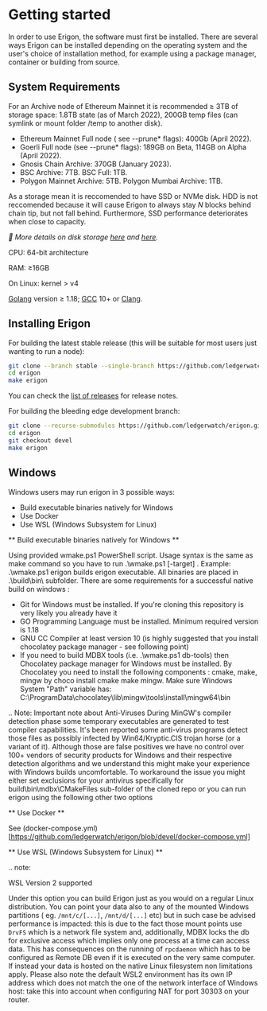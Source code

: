 
# Getting started

In order to use Erigon, the software must first be installed. There are several ways Erigon can be installed depending on the operating system and the user's choice of installation method, for example using a package manager, container or building from source.

## System Requirements

For an Archive node of Ethereum Mainnet it is recommended ≥ 3TB of storage space: 1.8TB state (as of March 2022), 200GB temp files (can symlink or mount folder <datadir>/temp to another disk).

- Ethereum Mainnet Full node ( see --prune* flags): 400Gb (April 2022).
- Goerli Full node (see --prune* flags): 189GB on Beta, 114GB on Alpha (April 2022).
- Gnosis Chain Archive: 370GB (January 2023).
- BSC Archive: 7TB. BSC Full: 1TB.
- Polygon Mainnet Archive: 5TB. Polygon Mumbai Archive: 1TB.

As a storage mean it is reccomended to have SSD or NVMe disk. HDD is not reccomended because it will cause Erigon to always stay *N* blocks behind chain tip, but not fall behind. Furthermore, SSD performance deteriorates when close to capacity. 

*🔬 More details on disk storage [here](https://erigon.substack.com/p/disk-footprint-changes-in-new-erigon?s=r) and [here](https://ledgerwatch.github.io/turbo_geth_release.html#Disk-space).*

CPU: 64-bit architecture

RAM: ≥16GB

On Linux: kernel > v4

[Golang](https://go.dev/doc/install) version ≥ 1.18; [GCC](https://go.dev/doc/install/gccgo) 10+ or [Clang](https://clang.llvm.org).

## Installing Erigon

For building the latest stable release (this will be suitable for most users just wanting to run a node):

```bash
git clone --branch stable --single-branch https://github.com/ledgerwatch/erigon.git
cd erigon
make erigon
```

You can check the [list of releases](https://github.com/ledgerwatch/erigon/releases) for release notes.

For building the bleeding edge development branch:

```bash
git clone --recurse-submodules https://github.com/ledgerwatch/erigon.git
cd erigon
git checkout devel
make erigon
```
  
## Windows
  
Windows users may run erigon in 3 possible ways:

- Build executable binaries natively for Windows
- Use Docker
- Use WSL (Windows Subsystem for Linux)

** Build executable binaries natively for Windows **
  
Using provided wmake.ps1 PowerShell script. Usage syntax is the same as make command so you have to run .\wmake.ps1 [-target] <targetname>. Example: .\wmake.ps1 erigon builds erigon executable. All binaries are placed in .\build\bin\ subfolder. There are some requirements for a successful native build on windows :

- Git for Windows must be installed. If you're cloning this repository is very likely you already have it
- GO Programming Language must be installed. Minimum required version is 1.18
- GNU CC Compiler at least version 10 (is highly suggested that you install chocolatey package manager - see following point)
- If you need to build MDBX tools (i.e. .\wmake.ps1 db-tools) then Chocolatey package manager for Windows must be installed. By Chocolatey you need to install the following components : cmake, make, mingw by choco install cmake make mingw. Make sure Windows System "Path" variable has: C:\ProgramData\chocolatey\lib\mingw\tools\install\mingw64\bin

.. Note:
  Important note about Anti-Viruses During MinGW's compiler detection phase some temporary executables are generated to test compiler capabilities. It's been reported some anti-virus programs detect those files as possibly infected by Win64/Kryptic.CIS trojan horse (or a variant of it). Although those are false positives we have no control over 100+ vendors of security products for Windows and their respective detection algorithms and we understand this might make your experience with Windows builds uncomfortable. To workaround the issue you might either set exclusions for your antivirus specifically for build\bin\mdbx\CMakeFiles sub-folder of the cloned repo or you can run erigon using the following other two options

** Use Docker **

See (docker-compose.yml)[https://github.com/ledgerwatch/erigon/blob/devel/docker-compose.yml]

** Use WSL (Windows Subsystem for Linux) **

.. note:

  WSL Version 2 supported

Under this option you can build Erigon just as you would on a regular Linux distribution. You can point your data also to any of the mounted Windows partitions ( eg. ``/mnt/c/[...]``, ``/mnt/d/[...]`` etc) but in such case be advised performance is impacted: this is due to the fact those mount points use ``DrvFS`` which is a network file system and, additionally, MDBX locks the db for exclusive access which implies only one process at a time can access data. This has consequences on the running of ``rpcdaemon`` which has to be configured as Remote DB even if it is executed on the very same computer. If instead your data is hosted on the native Linux filesystem non limitations apply. Please also note the default WSL2 environment has its own IP address which does not match the one of the network interface of Windows host: take this into account when configuring NAT for port 30303 on your router.
